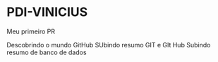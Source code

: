 # PDI-VINICIUS

Meu primeiro PR

Descobrindo o mundo GitHub
SUbindo resumo GIT e GIt Hub
Subindo resumo de banco de dados